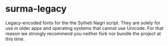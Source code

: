 # surma-legacy
Legacy-encoded fonts for the the Sylheti Nagri script. They are solely for use in older apps and operating systems that cannot use Unicode. For that reason we strongly recommend you neither fork nor bundle the project at this time.
